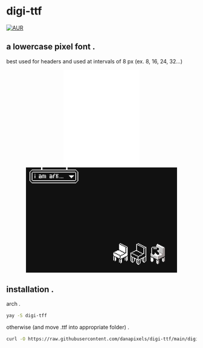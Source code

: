 # digi-ttf

[![AUR](https://img.shields.io/aur/version/digi-ttf)](https://aur.archlinux.org/packages/digi-ttf)

##  a lowercase pixel font .
best used for headers and used at intervals of 8 px (ex. 8, 16, 24, 32...)
  <p align="center">
   <img src="docs/digifontx2.png" alt="digi font sample" width="200">
   <img src="docs/promo.png" alt="in use example" width="400">
  </p>
 



## installation .
arch .
  ```bash
  yay -S digi-tff
  ```

otherwise (and move .ttf into appropriate folder) .
  ```bash
  curl -O https://raw.githubusercontent.com/danapixels/digi-ttf/main/digi.ttf
  ```
